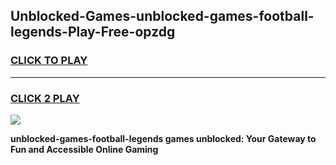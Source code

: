 
## Unblocked-Games-unblocked-games-football-legends-Play-Free-opzdg
<h3>
<a href="https://premium76.site?title=unblocked-games-football-legends&ref=18A">CLICK TO PLAY</a></h3>
<hr>

<h3>
<a href="https://premium76.site?title=unblocked-games-football-legends&ref=18A">CLICK 2 PLAY</a>
  
</h3>

<a href="https://premium76.site?title=unblocked-games-football-legends&ref=18A"><img src="https://clearcache.store/games.png"></a>


**unblocked-games-football-legends games unblocked: Your Gateway to Fun and Accessible Online Gaming**
